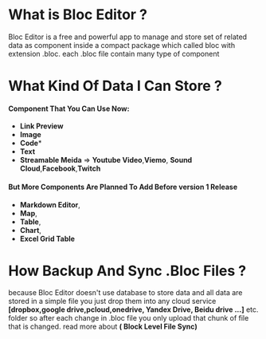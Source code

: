 # What is Bloc Editor ?
Bloc Editor is a free and powerful app to manage and store set of related data as component inside a compact package which called bloc with extension .bloc. each .bloc file contain many type of component
# What Kind Of Data I Can Store ?
#### Component That You Can Use Now:

- **Link Preview**
- **Image** 
- **Code***
- **Text** 
- **Streamable Meida** => **Youtube Video**,**Viemo**, **Sound Cloud**,**Facebook**,**Twitch**
#### But More Components Are Planned To Add Before version 1 Release
- **Markdown Editor**, 
 - **Map**, 
 - **Table**,
 - **Chart**,
 - **Excel Grid Table**
# How Backup And Sync .Bloc Files ?
because Bloc Editor doesn't use database to store data and all data are stored in a simple file you just drop them into any cloud service **[dropbox,google drive,pcloud,onedrive, Yandex Drive, Beidu drive ...]** etc. folder so after each change in .bloc file you only upload that chunk of file that is changed. 
read more about **( Block Level File Sync)**